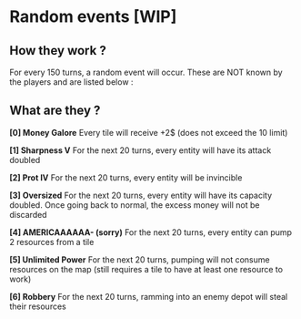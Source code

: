 # Random events [WIP] #
## How they work ?
For every 150 turns, a random event will occur. These are NOT known by the players and are listed below :

## What are they ?
**[0] Money Galore**
Every tile will receive +2$ (does not exceed the 10 limit)

**[1] Sharpness V**
For the next 20 turns, every entity will have its attack doubled

**[2] Prot IV**
For the next 20 turns, every entity will be invincible

**[3] Oversized**
For the next 20 turns, every entity will have its capacity doubled. Once going back to normal, the excess money will not be discarded

**[4] AMERICAAAAAA- (sorry)**
For the next 20 turns, every entity can pump 2 resources from a tile

**[5] Unlimited Power**
For the next 20 turns, pumping will not consume resources on the map (still requires a tile to have at least one resource to work)

**[6] Robbery**
For the next 20 turns, ramming into an enemy depot will steal their resources